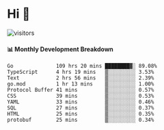 # Hi 👋
 
![visitors](https://visitor-badge.glitch.me/badge?page_id=sorcererxw.sorcererx)

#### 📊 Monthly Development Breakdown

<!--START_SECTION:waka-->
```text
Go              109 hrs 20 mins ████████▓░ 89.08%
TypeScript      4 hrs 19 mins   ▒░░░░░░░░░ 3.53%
Text            2 hrs 56 mins   ▒░░░░░░░░░ 2.39%
go.mod          1 hr 13 mins    ▒░░░░░░░░░ 1.00%
Protocol Buffer 41 mins         ▒░░░░░░░░░ 0.57%
CSS             39 mins         ▒░░░░░░░░░ 0.53%
YAML            33 mins         ▒░░░░░░░░░ 0.46%
SQL             27 mins         ▒░░░░░░░░░ 0.37%
HTML            25 mins         ▒░░░░░░░░░ 0.35%
protobuf        25 mins         ▒░░░░░░░░░ 0.34%
```
<!--END_SECTION:waka-->
